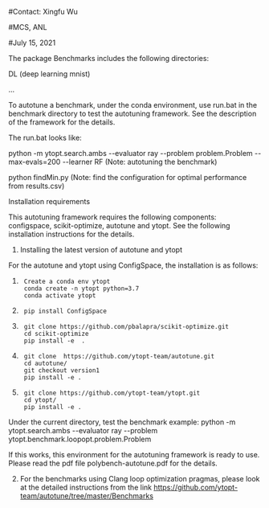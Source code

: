#Contact: Xingfu Wu

#MCS, ANL

#July 15, 2021

The package Benchmarks includes the following directories:

DL    (deep learning mnist)

...

To autotune a benchmark, under the conda environment, use run.bat in the benchmark directory to test the autotuning framework. See the description of the framework for the details.

The run.bat looks like:

python -m ytopt.search.ambs --evaluator ray --problem problem.Problem --max-evals=200 --learner RF  (Note: autotuning the benchmark)

python findMin.py (Note: find the configuration for optimal performance from results.csv)


Installation requirements

This autotuning framework requires the following components: configspace, scikit-optimize, autotune and ytopt. See the following installation instructions for the details.


1. Installing the latest version of autotune and ytopt

For the autotune and ytopt using ConfigSpace, the installation is as follows:

1)      Create a conda env ytopt
        conda create -n ytopt python=3.7
        conda activate ytopt

2)      pip install ConfigSpace

3)      git clone https://github.com/pbalapra/scikit-optimize.git
        cd scikit-optimize
        pip install -e  .

4)      git clone  https://github.com/ytopt-team/autotune.git
        cd autotune/
        git checkout version1
        pip install -e .

5)      git clone https://github.com/ytopt-team/ytopt.git
        cd ytopt/
        pip install -e .

Under the current directory, test the benchmark example:
python -m ytopt.search.ambs --evaluator ray --problem ytopt.benchmark.loopopt.problem.Problem

If this works, this environment for the autotuning framework is ready to use.
Please read the pdf file polybench-autotune.pdf for the details.

2. For the benchmarks using Clang loop optimization pragmas, please look at the detailed instructions from the link https://github.com/ytopt-team/autotune/tree/master/Benchmarks

